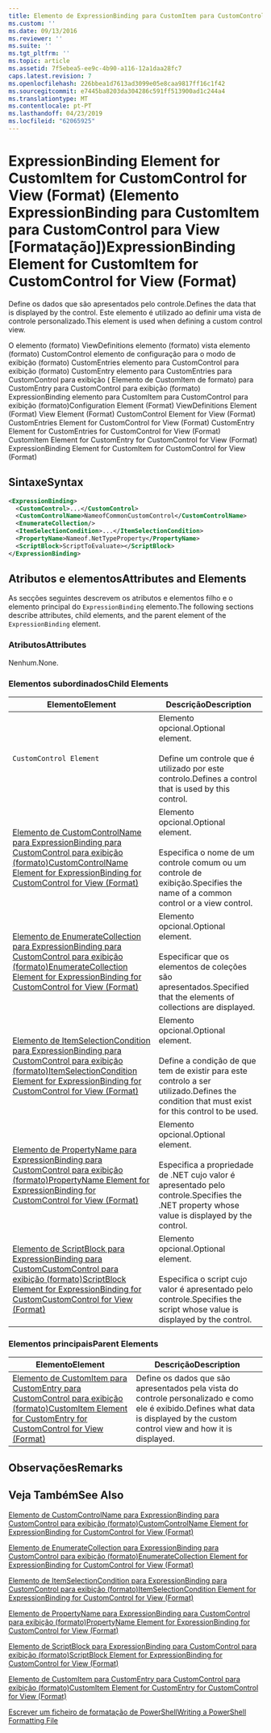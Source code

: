 ```yaml
---
title: Elemento de ExpressionBinding para CustomItem para CustomControl para exibição (formato) | Documentos da Microsoft
ms.custom: ''
ms.date: 09/13/2016
ms.reviewer: ''
ms.suite: ''
ms.tgt_pltfrm: ''
ms.topic: article
ms.assetid: 7f5ebea5-ee9c-4b90-a116-12a1daa28fc7
caps.latest.revision: 7
ms.openlocfilehash: 226bbea1d7613ad3099e05e8caa9817ff16c1f42
ms.sourcegitcommit: e7445ba8203da304286c591ff513900ad1c244a4
ms.translationtype: MT
ms.contentlocale: pt-PT
ms.lasthandoff: 04/23/2019
ms.locfileid: "62065925"
---
```

# <a name="expressionbinding-element-for-customitem-for-customcontrol-for-view-format"></a><span data-ttu-id="621d6-102">ExpressionBinding Element for CustomItem for CustomControl for View (Format) (Elemento ExpressionBinding para CustomItem para CustomControl para View [Formatação])</span><span class="sxs-lookup"><span data-stu-id="621d6-102">ExpressionBinding Element for CustomItem for CustomControl for View (Format)</span></span>

<span data-ttu-id="621d6-103">Define os dados que são apresentados pelo controle.</span><span class="sxs-lookup"><span data-stu-id="621d6-103">Defines the data that is displayed by the control.</span></span> <span data-ttu-id="621d6-104">Este elemento é utilizado ao definir uma vista de controle personalizado.</span><span class="sxs-lookup"><span data-stu-id="621d6-104">This element is used when defining a custom control view.</span></span>

<span data-ttu-id="621d6-105">O elemento (formato) ViewDefinitions elemento (formato) vista elemento (formato) CustomControl elemento de configuração para o modo de exibição (formato) CustomEntries elemento para CustomControl para exibição (formato) CustomEntry elemento para CustomEntries para CustomControl para exibição ( Elemento de CustomItem de formato) para CustomEntry para CustomControl para exibição (formato) ExpressionBinding elemento para CustomItem para CustomControl para exibição (formato)</span><span class="sxs-lookup"><span data-stu-id="621d6-105">Configuration Element (Format) ViewDefinitions Element (Format) View Element (Format) CustomControl Element for View (Format) CustomEntries Element for CustomControl for View (Format) CustomEntry Element for CustomEntries for CustomControl for View (Format) CustomItem Element for CustomEntry for CustomControl for View (Format) ExpressionBinding Element for CustomItem for CustomControl for View (Format)</span></span>

## <a name="syntax"></a><span data-ttu-id="621d6-106">Sintaxe</span><span class="sxs-lookup"><span data-stu-id="621d6-106">Syntax</span></span>

```xml
<ExpressionBinding>
  <CustomControl>...</CustomControl>
  <CustomControlName>NameofCommonCustomControl</CustomControlName>
  <EnumerateCollection/>
  <ItemSelectionCondition>...</ItemSelectionCondition>
  <PropertyName>Nameof.NetTypeProperty</PropertyName>
  <ScriptBlock>ScriptToEvaluate></ScriptBlock>
</ExpressionBinding>
```

## <a name="attributes-and-elements"></a><span data-ttu-id="621d6-107">Atributos e elementos</span><span class="sxs-lookup"><span data-stu-id="621d6-107">Attributes and Elements</span></span>

<span data-ttu-id="621d6-108">As secções seguintes descrevem os atributos e elementos filho e o elemento principal do `ExpressionBinding` elemento.</span><span class="sxs-lookup"><span data-stu-id="621d6-108">The following sections describe attributes, child elements, and the parent element of the `ExpressionBinding` element.</span></span>

### <a name="attributes"></a><span data-ttu-id="621d6-109">Atributos</span><span class="sxs-lookup"><span data-stu-id="621d6-109">Attributes</span></span>

<span data-ttu-id="621d6-110">Nenhum.</span><span class="sxs-lookup"><span data-stu-id="621d6-110">None.</span></span>

### <a name="child-elements"></a><span data-ttu-id="621d6-111">Elementos subordinados</span><span class="sxs-lookup"><span data-stu-id="621d6-111">Child Elements</span></span>

|<span data-ttu-id="621d6-112">Elemento</span><span class="sxs-lookup"><span data-stu-id="621d6-112">Element</span></span>|<span data-ttu-id="621d6-113">Descrição</span><span class="sxs-lookup"><span data-stu-id="621d6-113">Description</span></span>|
|-------------|-----------------|
|`CustomControl Element`|<span data-ttu-id="621d6-114">Elemento opcional.</span><span class="sxs-lookup"><span data-stu-id="621d6-114">Optional element.</span></span><br /><br /> <span data-ttu-id="621d6-115">Define um controle que é utilizado por este controlo.</span><span class="sxs-lookup"><span data-stu-id="621d6-115">Defines a control that is used by this control.</span></span>|
|[<span data-ttu-id="621d6-116">Elemento de CustomControlName para ExpressionBinding para CustomControl para exibição (formato)</span><span class="sxs-lookup"><span data-stu-id="621d6-116">CustomControlName Element for ExpressionBinding for CustomControl for View (Format)</span></span>](./customcontrolname-element-for-expressionbinding-for-customcontrol-for-view-format.md)|<span data-ttu-id="621d6-117">Elemento opcional.</span><span class="sxs-lookup"><span data-stu-id="621d6-117">Optional element.</span></span><br /><br /> <span data-ttu-id="621d6-118">Especifica o nome de um controle comum ou um controle de exibição.</span><span class="sxs-lookup"><span data-stu-id="621d6-118">Specifies the name of a common control or a view control.</span></span>|
|[<span data-ttu-id="621d6-119">Elemento de EnumerateCollection para ExpressionBinding para CustomControl para exibição (formato)</span><span class="sxs-lookup"><span data-stu-id="621d6-119">EnumerateCollection Element for ExpressionBinding for CustomControl for View (Format)</span></span>](./enumeratecollection-element-for-expressionbinding-for-customcontrol-for-view-format.md)|<span data-ttu-id="621d6-120">Elemento opcional.</span><span class="sxs-lookup"><span data-stu-id="621d6-120">Optional element.</span></span><br /><br /> <span data-ttu-id="621d6-121">Especificar que os elementos de coleções são apresentados.</span><span class="sxs-lookup"><span data-stu-id="621d6-121">Specified that the elements of collections are displayed.</span></span>|
|[<span data-ttu-id="621d6-122">Elemento de ItemSelectionCondition para ExpressionBinding para CustomControl para exibição (formato)</span><span class="sxs-lookup"><span data-stu-id="621d6-122">ItemSelectionCondition Element for ExpressionBinding for CustomControl for View (Format)</span></span>](./itemselectioncondition-element-for-expressionbinding-for-customcontrol-format.md)|<span data-ttu-id="621d6-123">Elemento opcional.</span><span class="sxs-lookup"><span data-stu-id="621d6-123">Optional element.</span></span><br /><br /> <span data-ttu-id="621d6-124">Define a condição de que tem de existir para este controlo a ser utilizado.</span><span class="sxs-lookup"><span data-stu-id="621d6-124">Defines the condition that must exist for this control to be used.</span></span>|
|[<span data-ttu-id="621d6-125">Elemento de PropertyName para ExpressionBinding para CustomControl para exibição (formato)</span><span class="sxs-lookup"><span data-stu-id="621d6-125">PropertyName Element for ExpressionBinding for CustomControl for View (Format)</span></span>](./propertyname-element-for-expressionbinding-for-customcontrol-for-view-format.md)|<span data-ttu-id="621d6-126">Elemento opcional.</span><span class="sxs-lookup"><span data-stu-id="621d6-126">Optional element.</span></span><br /><br /> <span data-ttu-id="621d6-127">Especifica a propriedade de .NET cujo valor é apresentado pelo controle.</span><span class="sxs-lookup"><span data-stu-id="621d6-127">Specifies the .NET property whose value is displayed by the control.</span></span>|
|[<span data-ttu-id="621d6-128">Elemento de ScriptBlock para ExpressionBinding para CustomCustomControl para exibição (formato)</span><span class="sxs-lookup"><span data-stu-id="621d6-128">ScriptBlock Element for ExpressionBinding for CustomCustomControl for View (Format)</span></span>](./scriptblock-element-for-expressionbinding-for-customcontrol-for-view-format.md)|<span data-ttu-id="621d6-129">Elemento opcional.</span><span class="sxs-lookup"><span data-stu-id="621d6-129">Optional element.</span></span><br /><br /> <span data-ttu-id="621d6-130">Especifica o script cujo valor é apresentado pelo controle.</span><span class="sxs-lookup"><span data-stu-id="621d6-130">Specifies the script whose value is displayed by the control.</span></span>|

### <a name="parent-elements"></a><span data-ttu-id="621d6-131">Elementos principais</span><span class="sxs-lookup"><span data-stu-id="621d6-131">Parent Elements</span></span>

|<span data-ttu-id="621d6-132">Elemento</span><span class="sxs-lookup"><span data-stu-id="621d6-132">Element</span></span>|<span data-ttu-id="621d6-133">Descrição</span><span class="sxs-lookup"><span data-stu-id="621d6-133">Description</span></span>|
|-------------|-----------------|
|[<span data-ttu-id="621d6-134">Elemento de CustomItem para CustomEntry para CustomControl para exibição (formato)</span><span class="sxs-lookup"><span data-stu-id="621d6-134">CustomItem Element for CustomEntry for CustomControl for View (Format)</span></span>](./customitem-element-for-customentry-for-customcontrol-for-view-format.md)|<span data-ttu-id="621d6-135">Define os dados que são apresentados pela vista do controle personalizado e como ele é exibido.</span><span class="sxs-lookup"><span data-stu-id="621d6-135">Defines what data is displayed by the custom control view and how it is displayed.</span></span>|

## <a name="remarks"></a><span data-ttu-id="621d6-136">Observações</span><span class="sxs-lookup"><span data-stu-id="621d6-136">Remarks</span></span>

## <a name="see-also"></a><span data-ttu-id="621d6-137">Veja Também</span><span class="sxs-lookup"><span data-stu-id="621d6-137">See Also</span></span>

[<span data-ttu-id="621d6-138">Elemento de CustomControlName para ExpressionBinding para CustomControl para exibição (formato)</span><span class="sxs-lookup"><span data-stu-id="621d6-138">CustomControlName Element for ExpressionBinding for CustomControl for View (Format)</span></span>](./customcontrolname-element-for-expressionbinding-for-customcontrol-for-view-format.md)

[<span data-ttu-id="621d6-139">Elemento de EnumerateCollection para ExpressionBinding para CustomControl para exibição (formato)</span><span class="sxs-lookup"><span data-stu-id="621d6-139">EnumerateCollection Element for ExpressionBinding for CustomControl for View (Format)</span></span>](./enumeratecollection-element-for-expressionbinding-for-customcontrol-for-view-format.md)

[<span data-ttu-id="621d6-140">Elemento de ItemSelectionCondition para ExpressionBinding para CustomControl para exibição (formato)</span><span class="sxs-lookup"><span data-stu-id="621d6-140">ItemSelectionCondition Element for ExpressionBinding for CustomControl for View (Format)</span></span>](./itemselectioncondition-element-for-expressionbinding-for-customcontrol-format.md)

[<span data-ttu-id="621d6-141">Elemento de PropertyName para ExpressionBinding para CustomControl para exibição (formato)</span><span class="sxs-lookup"><span data-stu-id="621d6-141">PropertyName Element for ExpressionBinding for CustomControl for View (Format)</span></span>](./propertyname-element-for-expressionbinding-for-customcontrol-for-view-format.md)

[<span data-ttu-id="621d6-142">Elemento de ScriptBlock para ExpressionBinding para CustomControl para exibição (formato)</span><span class="sxs-lookup"><span data-stu-id="621d6-142">ScriptBlock Element for ExpressionBinding for CustomControl for View (Format)</span></span>](./scriptblock-element-for-expressionbinding-for-customcontrol-for-view-format.md)

[<span data-ttu-id="621d6-143">Elemento de CustomItem para CustomEntry para CustomControl para exibição (formato)</span><span class="sxs-lookup"><span data-stu-id="621d6-143">CustomItem Element for CustomEntry for CustomControl for View (Format)</span></span>](./customitem-element-for-customentry-for-customcontrol-for-view-format.md)

[<span data-ttu-id="621d6-144">Escrever um ficheiro de formatação de PowerShell</span><span class="sxs-lookup"><span data-stu-id="621d6-144">Writing a PowerShell Formatting File</span></span>](./writing-a-powershell-formatting-file.md)
